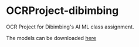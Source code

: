 # OCRProject-dibimbing
OCR Project for Dibimbing's AI ML class assignment.

The models can be downloaded [here](https://drive.google.com/drive/folders/15VBvxgebyiFLmxUpIYMIrh_XzZktBAzn?usp=sharing)